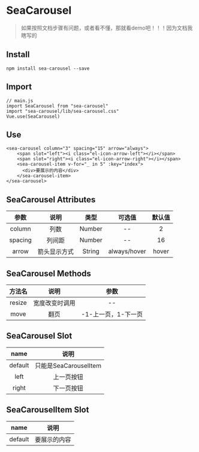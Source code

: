 # SeaCarousel

>如果按照文档步骤有问题，或者看不懂，那就看demo吧！！！因为文档我瞎写的

## Install
```
npm install sea-carousel --save
```

## Import
```
// main.js
import SeaCarousel from "sea-carousel"
import "sea-carousel/lib/sea-carousel.css"
Vue.use(SeaCarousel)
```

## Use
```
<sea-carousel column="3" spacing="15" arrow="always">
    <span slot="left"><i class="el-icon-arrow-left"></i></span>
    <span slot="right"><i class="el-icon-arrow-right"></i></span>
    <sea-carousel-item v-for="_ in 5" :key="index">
      <div>要展示的内容</div>
    </sea-carousel-item>
</sea-carousel>
```

## SeaCarousel Attributes

| 参数 | 说明 | 类型 | 可选值 | 默认值 |
| :------: | :------: | :------: | :------: | :------: |
| column | 列数 | Number | -- | 2 |
| spacing | 列间距 | Number | -- | 16 |
| arrow | 箭头显示方式 | String | always/hover | hover |


## SeaCarousel Methods

| 方法名 | 说明 | 参数 |
| :------: | :------: | :------: |
| resize | 宽度改变时调用 | -- | 
| move | 翻页 | -1-上一页，1-下一页 | 

## SeaCarousel Slot

| name | 说明 |
| :------: | :------: |
| default | 只能是SeaCarouselItem |
| left | 上一页按钮 |
| right | 下一页按钮 |


## SeaCarouselItem Slot

| name | 说明 |
| :------: | :------: |
| default | 要展示的内容 |
